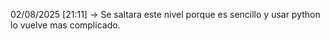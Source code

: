 02/08/2025 [21:11] -> Se saltara este nivel porque es sencillo y usar python lo vuelve mas complicado. 